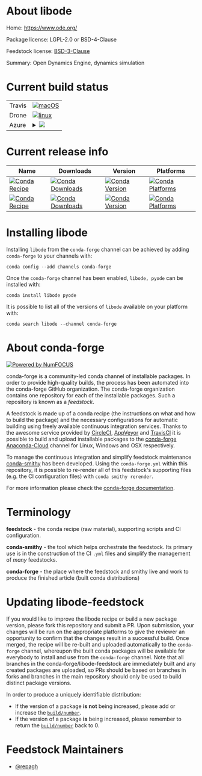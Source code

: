 About libode
============

Home: https://www.ode.org/

Package license: LGPL-2.0 or BSD-4-Clause

Feedstock license: [BSD-3-Clause](https://github.com/conda-forge/libode-feedstock/blob/master/LICENSE.txt)

Summary: Open Dynamics Engine, dynamics simulation

Current build status
====================


<table><tr>
    <td>Travis</td>
    <td>
      <a href="https://travis-ci.com/conda-forge/libode-feedstock">
        <img alt="macOS" src="https://img.shields.io/travis/com/conda-forge/libode-feedstock/master.svg?label=macOS">
      </a>
    </td>
  </tr><tr>
    <td>Drone</td>
    <td>
      <a href="https://cloud.drone.io/conda-forge/libode-feedstock">
        <img alt="linux" src="https://img.shields.io/drone/build/conda-forge/libode-feedstock/master.svg?label=Linux">
      </a>
    </td>
  </tr>
    
  <tr>
    <td>Azure</td>
    <td>
      <details>
        <summary>
          <a href="https://dev.azure.com/conda-forge/feedstock-builds/_build/latest?definitionId=8904&branchName=master">
            <img src="https://dev.azure.com/conda-forge/feedstock-builds/_apis/build/status/libode-feedstock?branchName=master">
          </a>
        </summary>
        <table>
          <thead><tr><th>Variant</th><th>Status</th></tr></thead>
          <tbody><tr>
              <td>linux_64_c_compiler_version7cxx_compiler_version7</td>
              <td>
                <a href="https://dev.azure.com/conda-forge/feedstock-builds/_build/latest?definitionId=8904&branchName=master">
                  <img src="https://dev.azure.com/conda-forge/feedstock-builds/_apis/build/status/libode-feedstock?branchName=master&jobName=linux&configuration=linux_64_c_compiler_version7cxx_compiler_version7" alt="variant">
                </a>
              </td>
            </tr><tr>
              <td>linux_aarch64_c_compiler_version7cxx_compiler_version7</td>
              <td>
                <a href="https://dev.azure.com/conda-forge/feedstock-builds/_build/latest?definitionId=8904&branchName=master">
                  <img src="https://dev.azure.com/conda-forge/feedstock-builds/_apis/build/status/libode-feedstock?branchName=master&jobName=linux&configuration=linux_aarch64_c_compiler_version7cxx_compiler_version7" alt="variant">
                </a>
              </td>
            </tr><tr>
              <td>linux_ppc64le_c_compiler_version8cxx_compiler_version8</td>
              <td>
                <a href="https://dev.azure.com/conda-forge/feedstock-builds/_build/latest?definitionId=8904&branchName=master">
                  <img src="https://dev.azure.com/conda-forge/feedstock-builds/_apis/build/status/libode-feedstock?branchName=master&jobName=linux&configuration=linux_ppc64le_c_compiler_version8cxx_compiler_version8" alt="variant">
                </a>
              </td>
            </tr><tr>
              <td>osx_64_c_compiler_version10cxx_compiler_version10</td>
              <td>
                <a href="https://dev.azure.com/conda-forge/feedstock-builds/_build/latest?definitionId=8904&branchName=master">
                  <img src="https://dev.azure.com/conda-forge/feedstock-builds/_apis/build/status/libode-feedstock?branchName=master&jobName=osx&configuration=osx_64_c_compiler_version10cxx_compiler_version10" alt="variant">
                </a>
              </td>
            </tr><tr>
              <td>win_64</td>
              <td>
                <a href="https://dev.azure.com/conda-forge/feedstock-builds/_build/latest?definitionId=8904&branchName=master">
                  <img src="https://dev.azure.com/conda-forge/feedstock-builds/_apis/build/status/libode-feedstock?branchName=master&jobName=win&configuration=win_64_" alt="variant">
                </a>
              </td>
            </tr>
          </tbody>
        </table>
      </details>
    </td>
  </tr>
</table>

Current release info
====================

| Name | Downloads | Version | Platforms |
| --- | --- | --- | --- |
| [![Conda Recipe](https://img.shields.io/badge/recipe-libode-green.svg)](https://anaconda.org/conda-forge/libode) | [![Conda Downloads](https://img.shields.io/conda/dn/conda-forge/libode.svg)](https://anaconda.org/conda-forge/libode) | [![Conda Version](https://img.shields.io/conda/vn/conda-forge/libode.svg)](https://anaconda.org/conda-forge/libode) | [![Conda Platforms](https://img.shields.io/conda/pn/conda-forge/libode.svg)](https://anaconda.org/conda-forge/libode) |
| [![Conda Recipe](https://img.shields.io/badge/recipe-pyode-green.svg)](https://anaconda.org/conda-forge/pyode) | [![Conda Downloads](https://img.shields.io/conda/dn/conda-forge/pyode.svg)](https://anaconda.org/conda-forge/pyode) | [![Conda Version](https://img.shields.io/conda/vn/conda-forge/pyode.svg)](https://anaconda.org/conda-forge/pyode) | [![Conda Platforms](https://img.shields.io/conda/pn/conda-forge/pyode.svg)](https://anaconda.org/conda-forge/pyode) |

Installing libode
=================

Installing `libode` from the `conda-forge` channel can be achieved by adding `conda-forge` to your channels with:

```
conda config --add channels conda-forge
```

Once the `conda-forge` channel has been enabled, `libode, pyode` can be installed with:

```
conda install libode pyode
```

It is possible to list all of the versions of `libode` available on your platform with:

```
conda search libode --channel conda-forge
```


About conda-forge
=================

[![Powered by NumFOCUS](https://img.shields.io/badge/powered%20by-NumFOCUS-orange.svg?style=flat&colorA=E1523D&colorB=007D8A)](http://numfocus.org)

conda-forge is a community-led conda channel of installable packages.
In order to provide high-quality builds, the process has been automated into the
conda-forge GitHub organization. The conda-forge organization contains one repository
for each of the installable packages. Such a repository is known as a *feedstock*.

A feedstock is made up of a conda recipe (the instructions on what and how to build
the package) and the necessary configurations for automatic building using freely
available continuous integration services. Thanks to the awesome service provided by
[CircleCI](https://circleci.com/), [AppVeyor](https://www.appveyor.com/)
and [TravisCI](https://travis-ci.com/) it is possible to build and upload installable
packages to the [conda-forge](https://anaconda.org/conda-forge)
[Anaconda-Cloud](https://anaconda.org/) channel for Linux, Windows and OSX respectively.

To manage the continuous integration and simplify feedstock maintenance
[conda-smithy](https://github.com/conda-forge/conda-smithy) has been developed.
Using the ``conda-forge.yml`` within this repository, it is possible to re-render all of
this feedstock's supporting files (e.g. the CI configuration files) with ``conda smithy rerender``.

For more information please check the [conda-forge documentation](https://conda-forge.org/docs/).

Terminology
===========

**feedstock** - the conda recipe (raw material), supporting scripts and CI configuration.

**conda-smithy** - the tool which helps orchestrate the feedstock.
                   Its primary use is in the construction of the CI ``.yml`` files
                   and simplify the management of *many* feedstocks.

**conda-forge** - the place where the feedstock and smithy live and work to
                  produce the finished article (built conda distributions)


Updating libode-feedstock
=========================

If you would like to improve the libode recipe or build a new
package version, please fork this repository and submit a PR. Upon submission,
your changes will be run on the appropriate platforms to give the reviewer an
opportunity to confirm that the changes result in a successful build. Once
merged, the recipe will be re-built and uploaded automatically to the
`conda-forge` channel, whereupon the built conda packages will be available for
everybody to install and use from the `conda-forge` channel.
Note that all branches in the conda-forge/libode-feedstock are
immediately built and any created packages are uploaded, so PRs should be based
on branches in forks and branches in the main repository should only be used to
build distinct package versions.

In order to produce a uniquely identifiable distribution:
 * If the version of a package **is not** being increased, please add or increase
   the [``build/number``](https://conda.io/docs/user-guide/tasks/build-packages/define-metadata.html#build-number-and-string).
 * If the version of a package **is** being increased, please remember to return
   the [``build/number``](https://conda.io/docs/user-guide/tasks/build-packages/define-metadata.html#build-number-and-string)
   back to 0.

Feedstock Maintainers
=====================

* [@repagh](https://github.com/repagh/)

